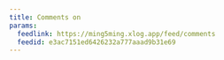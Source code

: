 ```yaml
---
title: Comments on
params:
  feedlink: https://ming5ming.xlog.app/feed/comments
  feedid: e3ac7151ed6426232a777aaad9b31e69
---
```

